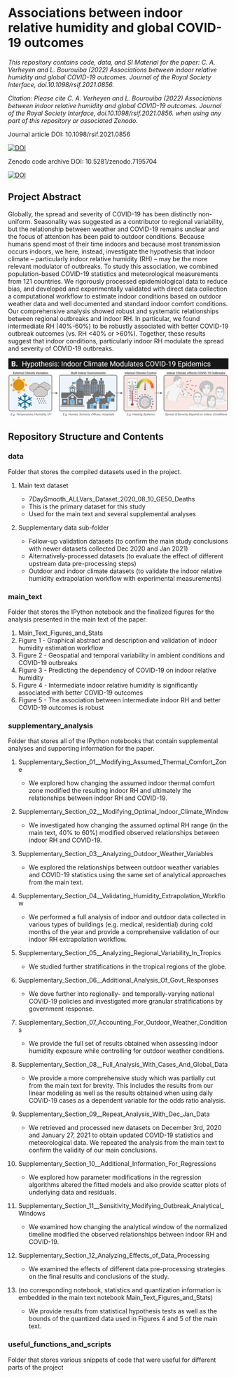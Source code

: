 # Associations between indoor relative humidity and global COVID-19 outcomes

*This repository contains code, data, and SI Material for the paper:
C. A. Verheyen and  L. Bourouiba (2022) Associations between indoor relative humidity and global COVID-19 outcomes. Journal of the Royal Society Interface, doi.10.1098/rsif.2021.0856.*

*Citation:
Please cite C. A. Verheyen and  L. Bourouiba (2022) Associations between indoor relative humidity and global COVID-19 outcomes. Journal of the Royal Society Interface, doi.10.1098/rsif.2021.0856. when using any part of this repository or associated Zenodo.*


Journal article DOI: 10.1098/rsif.2021.0856

[![DOI](https://zenodo.org/badge/DOI/10.1098/rsif.2021.0856.svg)](https://doi.org/10.1098/rsif.2021.0856)


Zenodo code archive DOI: 10.5281/zenodo.7195704

[![DOI](https://zenodo.org/badge/DOI/10.5281/zenodo.7195704.svg)](https://doi.org/10.5281/zenodo.7195704)



## Project Abstract 
Globally, the spread and severity of COVID-19 has been distinctly non-uniform. Seasonality was suggested as a contributor to regional variability, but the relationship between weather and COVID-19 remains unclear and the focus of attention has been paid to outdoor conditions. Because humans spend most of their time indoors and because most transmission  occurs indoors, we here, instead, investigate the hypothesis that indoor climate – particularly indoor relative humidity (RH) – may be the more relevant modulator of outbreaks. To study this association, we combined population-based COVID-19 statistics and meteorological measurements from 121 countries. We rigorously processed epidemiological data to reduce bias, and developed and experimentally validated with direct data collection a computational workflow to estimate indoor conditions based on outdoor weather data and well documented and standard  indoor comfort conditions. Our comprehensive analysis showed robust and systematic relationships between regional outbreaks and indoor RH. In particular, we found intermediate RH (40%-60%) to be robustly associated with better COVID-19 outbreak outcomes (vs. RH <40% or >60%). Together, these results suggest that indoor conditions, particularly indoor RH modulate the spread and severity of COVID-19 outbreaks. 

![Hypothesis](/main_text/screenshot_fig1_for_github.png)

## Repository Structure and Contents

### data 
Folder that stores the compiled datasets used in the project. 

1. Main text dataset
   * 7DaySmooth_ALLVars_Dataset_2020_08_10_GE50_Deaths
   * This is the primary dataset for this study
   * Used for the main text and several supplemental analyses

2. Supplementary data sub-folder 
   * Follow-up validation datasets (to confirm the main study conclusions with newer datasets collected Dec 2020 and Jan 2021)  
   * Alternatively-processed datasets (to evaluate the effect of different upstream data pre-processing steps)
   * Outdoor and indoor climate datasets (to validate the indoor relative humidity extrapolation workflow with experimental measurements)  

### main_text
Folder that stores the IPython notebook and the finalized figures for the analysis presented in the main text of the paper. 

1. Main_Text_Figures_and_Stats 
2. Figure 1 - Graphical abstract and description and validation of indoor humidity estimation workflow
3. Figure 2 - Geospatial and temporal variability in ambient conditions and COVID-19 outbreaks
4. Figure 3 - Predicting the dependency of COVID-19 on indoor relative humidity
5. Figure 4 - Intermediate indoor relative humidity is significantly associated with better COVID-19 outcomes
6. Figure 5 - The association between intermediate indoor RH and better COVID-19 outcomes is robust

### supplementary_analysis
Folder that stores all of the IPython notebooks that contain supplemental analyses and supporting information for the paper. 

1. Supplementary_Section_01__Modifying_Assumed_Thermal_Comfort_Zone
   * We explored how changing the assumed indoor thermal comfort zone modified the resulting indoor RH and ultimately the relationships between indoor RH and COVID-19. 

2. Supplementary_Section_02__Modifying_Optimal_Indoor_Climate_Window
   * We investigated how changing the assumed optimal RH range (in the main text, 40% to 60%) modified observed relationships between indoor RH and COVID-19. 

3. Supplementary_Section_03__Analyzing_Outdoor_Weather_Variables
   * We explored the relationships between outdoor weather variables and COVID-19 statistics using the same set of analytical approaches from the main text. 

4. Supplementary_Section_04__Validating_Humidity_Extrapolation_Workflow
   * We performed a full analysis of indoor and outdoor data collected in various types of buildings (e.g. medical, residential) during cold months of the year and provide a comprehensive validation of our indoor RH extrapolation workflow. 

5. Supplementary_Section_05__Analyzing_Regional_Variability_In_Tropics
   * We studied further stratifications in the tropical regions of the globe. 

6. Supplementary_Section_06__Additional_Analysis_Of_Govt_Responses
   * We dove further into regionally- and temporally-varying national COVID-19 policies and investigated more granular stratifications by government response. 

7. Supplementary_Section_07_Accounting_For_Outdoor_Weather_Conditions
   * We provide the full set of results obtained when assessing indoor humidity exposure while controlling for outdoor weather conditions.  

8. Supplementary_Section_08__Full_Analysis_With_Cases_And_Global_Data
   * We provide a more comprehensive study which was partially cut from the main text for brevity. This includes the results from our linear modeling as well as the results obtained when using daily COVID-19 cases as a dependent variable for the odds ratio analysis. 

9. Supplementary_Section_09__Repeat_Analysis_With_Dec_Jan_Data
   *  We retrieved and processed new datasets on December 3rd, 2020 and January 27, 2021 to obtain updated COVID-19 statistics and meteorological data. We repeated the analysis from the main text to confirm the validity of our main conclusions. 

10. Supplementary_Section_10__Additional_Information_For_Regressions
    * We explored how parameter modifications in the regression algorithms altered the fitted models and also provide scatter plots of underlying data and residuals.

11. Supplementary_Section_11__Sensitivity_Modifying_Outbreak_Analytical_Windows
    * We examined how changing the analytical window of the normalized timeline modified the observed relationships between indoor RH and COVID-19. 

12. Supplementary_Section_12_Analyzing_Effects_of_Data_Processing
    * We examined the effects of different data pre-processing strategies on the final results and conclusions of the study. 

13. (no corresponding notebook, statistics and quantization information is embedded in the main text notebook Main_Text_Figures_and_Stats)
    * We provide results from statistical hypothesis tests as well as the bounds of the quantized data used in Figures 4 and 5 of the main text. 

### useful_functions_and_scripts 
Folder that stores various snippets of code that were useful for different parts of the project 
